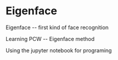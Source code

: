 # Eigenface
Eigenface -- first kind of face recognition

Learning PCW -- Eigenface method

Using the jupyter notebook for programing
